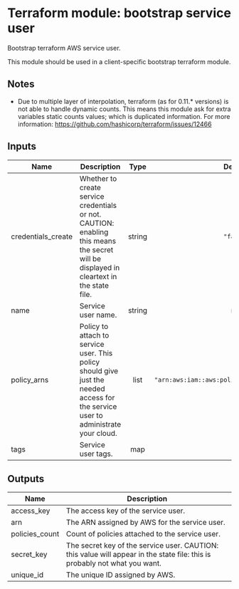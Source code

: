 # Terraform module: bootstrap service user

Bootstrap terraform AWS service user.

This module should be used in a client-specific bootstrap terraform module.

## Notes

* Due to multiple layer of interpolation, terraform (as for 0.11.* versions) is not able to handle dynamic counts.
This means this module ask for extra variables static counts values; which is duplicated information.
For more information: https://github.com/hashicorp/terraform/issues/12466

<!-- BEGINNING OF PRE-COMMIT-TERRAFORM DOCS HOOK -->
## Inputs

| Name | Description | Type | Default | Required |
|------|-------------|:----:|:-----:|:-----:|
| credentials\_create | Whether to create service credentials or not. CAUTION: enabling this means the secret will be displayed in cleartext in the state file. | string | `"false"` | no |
| name | Service user name. | string | n/a | yes |
| policy\_arns | Policy to attach to service user. This policy should give just the needed access for the service user to administrate your cloud. | list | `[ "arn:aws:iam::aws:policy/AdministratorAccess" ]` | no |
| tags | Service user tags. | map | `{}` | no |

## Outputs

| Name | Description |
|------|-------------|
| access\_key | The access key of the service user. |
| arn | The ARN assigned by AWS for the service user. |
| policies\_count | Count of policies attached to the service user. |
| secret\_key | The secret key of the service user. CAUTION: this value will appear in the state file: this is probably not what you want. |
| unique\_id | The unique ID assigned by AWS. |

<!-- END OF PRE-COMMIT-TERRAFORM DOCS HOOK -->
